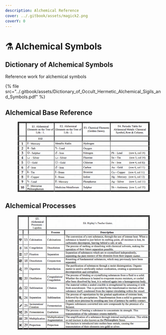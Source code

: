 ```yaml
---
description: Alchemical Reference
cover: ../.gitbook/assets/magick2.png
coverY: 0
---
```


# ⚗️ Alchemical Symbols

## Dictionary of Alchemical Symbols

Reference work for alchemical symbols

{% file src="../.gitbook/assets/Dictionary_of_Occult_Hermetic_Alchemical_Sigils_and_Symbols.pdf" %}

## Alchemical Base Reference

<figure><img src="../.gitbook/assets/image (77).png" alt=""><figcaption></figcaption></figure>

## Alchemical Processes

<figure><img src="../.gitbook/assets/image (78).png" alt=""><figcaption></figcaption></figure>
